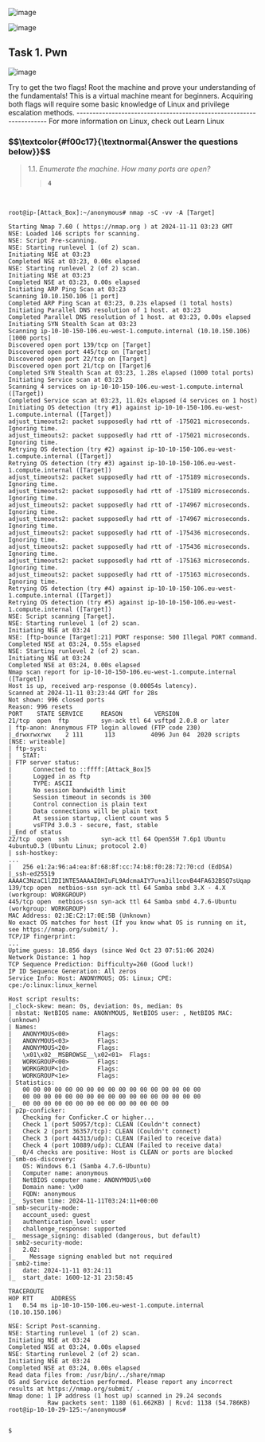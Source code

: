 
![image](https://github.com/user-attachments/assets/4ddd782f-997a-4745-9916-f79913fb1762)

![image](https://github.com/user-attachments/assets/e58ba1cd-a88c-4da9-b525-d221a8dee925)


<h2>Task 1. Pwn</h2>

![image](https://github.com/user-attachments/assets/62596890-c2b8-41c6-af3d-892e6872998a)

<p>Try to get the two flags!  Root the machine and prove your understanding of the fundamentals! This is a virtual machine meant for beginners. Acquiring both flags will require some basic knowledge of Linux and privilege escalation methods.
--------------------------------------------------------------------
For more information on Linux, check out Learn Linux
</p>


<h3 align="left"> $$\textcolor{#f00c17}{\textnormal{Answer the questions below}}$$ </h3>

> 1.1. <em>Enumerate the machine.  How many ports are open?</em><br><a id='1.1'></a>
>> <code><strong>4</strong></code>

<br>

<pre><code>root@ip-[Attack_Box]:~/anonymous# nmap -sC -vv -A [Target]

Starting Nmap 7.60 ( https://nmap.org ) at 2024-11-11 03:23 GMT
NSE: Loaded 146 scripts for scanning.
NSE: Script Pre-scanning.
NSE: Starting runlevel 1 (of 2) scan.
Initiating NSE at 03:23
Completed NSE at 03:23, 0.00s elapsed
NSE: Starting runlevel 2 (of 2) scan.
Initiating NSE at 03:23
Completed NSE at 03:23, 0.00s elapsed
Initiating ARP Ping Scan at 03:23
Scanning 10.10.150.106 [1 port]
Completed ARP Ping Scan at 03:23, 0.23s elapsed (1 total hosts)
Initiating Parallel DNS resolution of 1 host. at 03:23
Completed Parallel DNS resolution of 1 host. at 03:23, 0.00s elapsed
Initiating SYN Stealth Scan at 03:23
Scanning ip-10-10-150-106.eu-west-1.compute.internal (10.10.150.106) [1000 ports]
Discovered open port 139/tcp on [Target]
Discovered open port 445/tcp on [Target]
Discovered open port 22/tcp on [Target]
Discovered open port 21/tcp on [Target]6
Completed SYN Stealth Scan at 03:23, 1.28s elapsed (1000 total ports)
Initiating Service scan at 03:23
Scanning 4 services on ip-10-10-150-106.eu-west-1.compute.internal ([Target])
Completed Service scan at 03:23, 11.02s elapsed (4 services on 1 host)
Initiating OS detection (try #1) against ip-10-10-150-106.eu-west-1.compute.internal ([Target])
adjust_timeouts2: packet supposedly had rtt of -175021 microseconds.  Ignoring time.
adjust_timeouts2: packet supposedly had rtt of -175021 microseconds.  Ignoring time.
Retrying OS detection (try #2) against ip-10-10-150-106.eu-west-1.compute.internal ([Target])
Retrying OS detection (try #3) against ip-10-10-150-106.eu-west-1.compute.internal ([Target])
adjust_timeouts2: packet supposedly had rtt of -175189 microseconds.  Ignoring time.
adjust_timeouts2: packet supposedly had rtt of -175189 microseconds.  Ignoring time.
adjust_timeouts2: packet supposedly had rtt of -174967 microseconds.  Ignoring time.
adjust_timeouts2: packet supposedly had rtt of -174967 microseconds.  Ignoring time.
adjust_timeouts2: packet supposedly had rtt of -175436 microseconds.  Ignoring time.
adjust_timeouts2: packet supposedly had rtt of -175436 microseconds.  Ignoring time.
adjust_timeouts2: packet supposedly had rtt of -175163 microseconds.  Ignoring time.
adjust_timeouts2: packet supposedly had rtt of -175163 microseconds.  Ignoring time.
Retrying OS detection (try #4) against ip-10-10-150-106.eu-west-1.compute.internal ([Target])
Retrying OS detection (try #5) against ip-10-10-150-106.eu-west-1.compute.internal ([Target])
NSE: Script scanning [Target].
NSE: Starting runlevel 1 (of 2) scan.
Initiating NSE at 03:24
NSE: [ftp-bounce [Target]:21] PORT response: 500 Illegal PORT command.
Completed NSE at 03:24, 0.55s elapsed
NSE: Starting runlevel 2 (of 2) scan.
Initiating NSE at 03:24
Completed NSE at 03:24, 0.00s elapsed
Nmap scan report for ip-10-10-150-106.eu-west-1.compute.internal ([Target])
Host is up, received arp-response (0.00054s latency).
Scanned at 2024-11-11 03:23:44 GMT for 28s
Not shown: 996 closed ports
Reason: 996 resets
PORT    STATE SERVICE     REASON         VERSION
21/tcp  open  ftp         syn-ack ttl 64 vsftpd 2.0.8 or later
| ftp-anon: Anonymous FTP login allowed (FTP code 230)
|_drwxrwxrwx    2 111      113          4096 Jun 04  2020 scripts [NSE: writeable]
| ftp-syst: 
|   STAT: 
| FTP server status:
|      Connected to ::ffff:[Attack_Box]5
|      Logged in as ftp
|      TYPE: ASCII
|      No session bandwidth limit
|      Session timeout in seconds is 300
|      Control connection is plain text
|      Data connections will be plain text
|      At session startup, client count was 5
|      vsFTPd 3.0.3 - secure, fast, stable
|_End of status
22/tcp  open  ssh         syn-ack ttl 64 OpenSSH 7.6p1 Ubuntu 4ubuntu0.3 (Ubuntu Linux; protocol 2.0)
| ssh-hostkey: 
... 
|   256 e1:2a:96:a4:ea:8f:68:8f:cc:74:b8:f0:28:72:70:cd (EdDSA)
|_ssh-ed25519 AAAAC3NzaC1lZDI1NTE5AAAAIDHIuFL9AdcmaAIY7u+aJil1covB44FA632BSQ7sUqap
139/tcp open  netbios-ssn syn-ack ttl 64 Samba smbd 3.X - 4.X (workgroup: WORKGROUP)
445/tcp open  netbios-ssn syn-ack ttl 64 Samba smbd 4.7.6-Ubuntu (workgroup: WORKGROUP)
MAC Address: 02:3E:C2:17:0E:5B (Unknown)
No exact OS matches for host (If you know what OS is running on it, see https://nmap.org/submit/ ).
TCP/IP fingerprint:
...
Uptime guess: 18.856 days (since Wed Oct 23 07:51:06 2024)
Network Distance: 1 hop
TCP Sequence Prediction: Difficulty=260 (Good luck!)
IP ID Sequence Generation: All zeros
Service Info: Host: ANONYMOUS; OS: Linux; CPE: cpe:/o:linux:linux_kernel

Host script results:
|_clock-skew: mean: 0s, deviation: 0s, median: 0s
| nbstat: NetBIOS name: ANONYMOUS, NetBIOS user: <unknown>, NetBIOS MAC: <unknown> (unknown)
| Names:
|   ANONYMOUS<00>        Flags: <unique><active>
|   ANONYMOUS<03>        Flags: <unique><active>
|   ANONYMOUS<20>        Flags: <unique><active>
|   \x01\x02__MSBROWSE__\x02<01>  Flags: <group><active>
|   WORKGROUP<00>        Flags: <group><active>
|   WORKGROUP<1d>        Flags: <unique><active>
|   WORKGROUP<1e>        Flags: <group><active>
| Statistics:
|   00 00 00 00 00 00 00 00 00 00 00 00 00 00 00 00 00
|   00 00 00 00 00 00 00 00 00 00 00 00 00 00 00 00 00
|_  00 00 00 00 00 00 00 00 00 00 00 00 00 00
| p2p-conficker: 
|   Checking for Conficker.C or higher...
|   Check 1 (port 50957/tcp): CLEAN (Couldn't connect)
|   Check 2 (port 36357/tcp): CLEAN (Couldn't connect)
|   Check 3 (port 44313/udp): CLEAN (Failed to receive data)
|   Check 4 (port 10889/udp): CLEAN (Failed to receive data)
|_  0/4 checks are positive: Host is CLEAN or ports are blocked
| smb-os-discovery: 
|   OS: Windows 6.1 (Samba 4.7.6-Ubuntu)
|   Computer name: anonymous
|   NetBIOS computer name: ANONYMOUS\x00
|   Domain name: \x00
|   FQDN: anonymous
|_  System time: 2024-11-11T03:24:11+00:00
| smb-security-mode: 
|   account_used: guest
|   authentication_level: user
|   challenge_response: supported
|_  message_signing: disabled (dangerous, but default)
| smb2-security-mode: 
|   2.02: 
|_    Message signing enabled but not required
| smb2-time: 
|   date: 2024-11-11 03:24:11
|_  start_date: 1600-12-31 23:58:45

TRACEROUTE
HOP RTT     ADDRESS
1   0.54 ms ip-10-10-150-106.eu-west-1.compute.internal (10.10.150.106)

NSE: Script Post-scanning.
NSE: Starting runlevel 1 (of 2) scan.
Initiating NSE at 03:24
Completed NSE at 03:24, 0.00s elapsed
NSE: Starting runlevel 2 (of 2) scan.
Initiating NSE at 03:24
Completed NSE at 03:24, 0.00s elapsed
Read data files from: /usr/bin/../share/nmap
OS and Service detection performed. Please report any incorrect results at https://nmap.org/submit/ .
Nmap done: 1 IP address (1 host up) scanned in 29.24 seconds
           Raw packets sent: 1180 (61.662KB) | Rcvd: 1138 (54.786KB)
root@ip-10-10-29-125:~/anonymous# 

</code></pre>


<pre><code>$ 
</code></pre>
  
  


